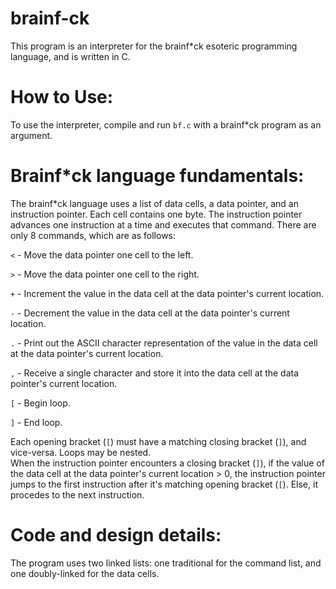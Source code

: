 # brainf-ck

This program is an interpreter for the brainf*ck esoteric programming language, and is written in C.

# How to Use:
  To use the interpreter, compile and run `bf.c` with a brainf*ck program as an argument.

# Brainf*ck language fundamentals:
  The brainf*ck language uses a list of data cells, a data pointer, and an instruction pointer. Each cell contains one byte.
  The instruction pointer advances one instruction at a time and executes that command.
  There are only 8 commands, which are as follows:
    <p>`<` - Move the data pointer one cell to the left.</p>
    <p>`>` - Move the data pointer one cell to the right.</p>
    <p>`+` - Increment the value in the data cell at the data pointer's current location.</p>
    <p>`-` - Decrement the value in the data cell at the data pointer's current location.</p>
    <p>`.` - Print out the ASCII character representation of the value in the data cell at the data pointer's current location.</p>
    <p>`,` - Receive a single character and store it into the data cell at the data pointer's current location.</p>
    <p>`[` - Begin loop.</p>
    <p>`]` - End loop.</p>
      <p>Each opening bracket (`[`) must have a matching closing bracket (`]`), and vice-versa. Loops may be nested.
      <br />
      When the instruction pointer encounters a closing bracket (`]`), if the value of the data cell at the data pointer's current location > 0, the instruction pointer jumps to the first instruction after it's matching opening bracket (`[`). Else, it procedes to the next instruction.</p>
      
# Code and design details:
  The program uses two linked lists: one traditional for the command list, and one doubly-linked for the data cells.
